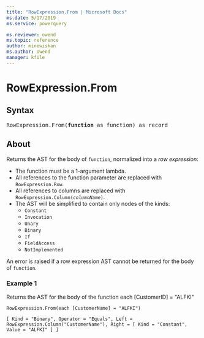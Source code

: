 ```yaml
---
title: "RowExpression.From | Microsoft Docs"
ms.date: 5/17/2019
ms.service: powerquery

ms.reviewer: owend
ms.topic: reference
author: minewiskan
ms.author: owend
manager: kfile
---
```

# RowExpression.From

## Syntax

<pre>
RowExpression.From(<b>function</b> as function) as record
</pre>  
  
## About  

Returns the AST for the body of <code>function</code>, normalized into a <i>row expression</i>: <ul> <li>The function must be a 1-argument lambda.</li> <li>All references to the function parameter are replaced with <code>RowExpression.Row</code>.</li> <li>All references to columns are replaced with <code>RowExpression.Column(<i>columnName</i>)</code>.</li> <li>The AST will be simplified to contain only nodes of the kinds: <ul> <li><code>Constant</code></li> <li><code>Invocation</code></li> <li><code>Unary</code></li> <li><code>Binary</code></li> <li><code>If</code></li> <li><code>FieldAccess</code></li> <li><code>NotImplemented</code></li> </ul> </li> </ul> </p> </p>An error is raised if a row expression AST cannot be returned for the body of <code>function</code>.
  
### Example 1  
Returns the AST for the body of the function each [CustomerID] = "ALFKI"  
  
```powerquery-m
RowExpression.From(each [CustomerName] = "ALFKI")  
```  

`[ Kind = "Binary", Operator = "Equals", Left = RowExpression.Column("CustomerName"), Right = [ Kind = "Constant", Value = "ALFKI" ] ]`
